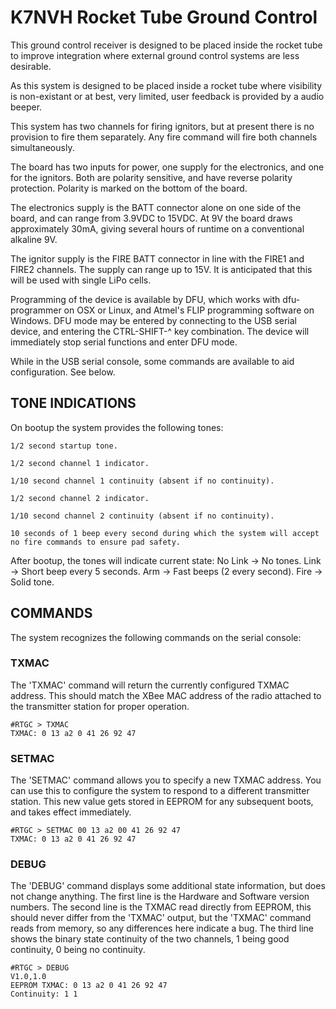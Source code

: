 K7NVH Rocket Tube Ground Control
=======

This ground control receiver is designed to be placed inside the rocket tube to improve integration where external ground control systems are less desirable.

As this system is designed to be placed inside a rocket tube where visibility is non-existant or at best, very limited, user feedback is provided by a audio beeper.

This system has two channels for firing ignitors, but at present there is no provision to fire them separately. Any fire command will fire both channels simultaneously.

The board has two inputs for power, one supply for the electronics, and one for the ignitors. Both are polarity sensitive, and have reverse polarity protection. Polarity is marked on the bottom of the board.

The electronics supply is the BATT connector alone on one side of the board, and can range from 3.9VDC to 15VDC. At 9V the board draws approximately 30mA, giving several hours of runtime on a conventional alkaline 9V.

The ignitor supply is the FIRE BATT connector in line with the FIRE1 and FIRE2 channels. The supply can range up to 15V. It is anticipated that this will be used with single LiPo cells.

Programming of the device is available by DFU, which works with dfu-programmer on OSX or Linux, and Atmel's FLIP programming software on Windows. DFU mode may be entered by connecting to the USB serial device, and entering the CTRL-SHIFT-^ key combination. The device will immediately stop serial functions and enter DFU mode.

While in the USB serial console, some commands are available to aid configuration. See below.

## TONE INDICATIONS
On bootup the system provides the following tones:

	1/2 second startup tone.
	
	1/2 second channel 1 indicator.
	
	1/10 second channel 1 continuity (absent if no continuity).
	
	1/2 second channel 2 indicator.
	
	1/10 second channel 2 continuity (absent if no continuity).
	
	10 seconds of 1 beep every second during which the system will accept no fire commands to ensure pad safety.

After bootup, the tones will indicate current state:
	No Link -> No tones.
	Link -> Short beep every 5 seconds.
	Arm -> Fast beeps (2 every second).
	Fire -> Solid tone.

## COMMANDS
The system recognizes the following commands on the serial console:

### TXMAC
The 'TXMAC' command will return the currently configured TXMAC address. This should match the XBee MAC address of the radio attached to the transmitter station for proper operation.

```plain
#RTGC > TXMAC
TXMAC: 0 13 a2 0 41 26 92 47
```

### SETMAC
The 'SETMAC' command allows you to specify a new TXMAC address. You can use this to configure the system to respond to a different transmitter station. This new value gets stored in EEPROM for any subsequent boots, and takes effect immediately.

```plain
#RTGC > SETMAC 00 13 a2 00 41 26 92 47
TXMAC: 0 13 a2 0 41 26 92 47
```

### DEBUG
The 'DEBUG' command displays some additional state information, but does not change anything. The first line is the Hardware and Software version numbers. The second line is the TXMAC read directly from EEPROM, this should never differ from the 'TXMAC' output, but the 'TXMAC' command reads from memory, so any differences here indicate a bug. The third line shows the binary state continuity of the two channels, 1 being good continuity, 0 being no continuity.

```plain
#RTGC > DEBUG
V1.0,1.0
EEPROM TXMAC: 0 13 a2 0 41 26 92 47
Continuity: 1 1
```
